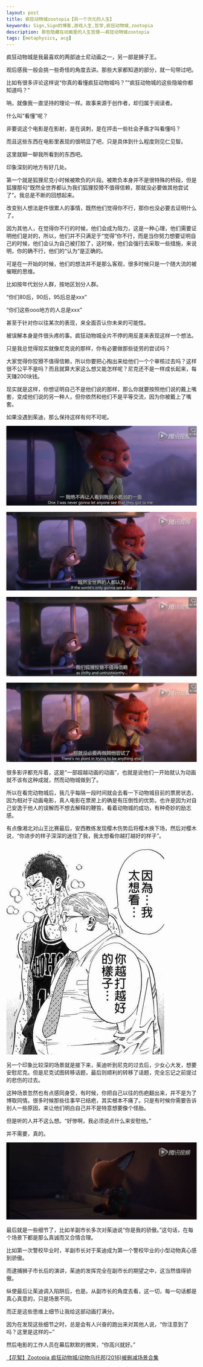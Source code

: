 ```yaml
---
layout: post
title: 疯狂动物城zootopia【另一个次元的人生】
keywords: Sign,Sign的博客,游戏人生,哲学,疯狂动物城,zootopia
description: 那些隐藏在动画里的人生哲理——疯狂动物城zootopia
tags: [metaphysics, acg]
---
```

疯狂动物城是我最喜欢的两部迪士尼动画之一，另一部是狮子王。

观后感我一般会挑一些奇怪的角度去讲。那些大家都知道的部分，就一句带过吧。

比如有很多评论这样说“你真的看懂疯狂动物城吗？”“疯狂动物城的这些隐喻你都知道吗？”

呐，就像我一直坚持的理论一样。故事来源于创作者，却归属于阅读者。

什么叫“看懂”呢？

非要说这个电影是在影射，是在讽刺，是在抨击一些社会矛盾才叫看懂吗？

而且这些东西在电影里表现的很明显了吧，只是具体到什么程度则见仁见智。

这里就聊一聊我所看到的东西吧。

印象深刻的地方有好几处。

第一个就是狐狸尼克小时候被欺负的片段。被欺负本身并不是很特殊的桥段，但是狐狸那句“既然全世界都认为我们狐狸狡猾不值得信赖，那就没必要做其他尝试了”。我总是不断的回想起来。

改变别人想法是件很累人的事情，既然他们觉得你不行，那你也没必要去证明什么了。

因为其他人，在觉得你不行的时候，他们会成为阻力，这是一种心理，他们需要证明他们是对的，所以，他们并不只满足于“觉得”你不行，而是当你努力想要证明自己的时候，他们会认为自己被打脸了，这时候，他们会强行去采取一些措施，来说明，你的确不行，他们的“认为”是正确的。

可是在一开始的时候，他们的想法并不是那么客观，很多时候只是一个随大流的被催眠的思维。

比如按年代划分人群，按地区划分人群。

“你们80后，90后，95后总是xxx”

“你们这些ooo地方的人总是xxx”

甚至于针对你以往某次的表现，来全面否认你未来的可能性。

被误解本身是件很头疼的事。疯狂动物城全片不停的用反差来表现这样一个想法。

只是我总觉得现实就像尼克说的那样，你有必要做那些徒劳的尝试吗？

大家觉得你狡猾不值得信赖，所以你要把心掏出来给他们一个个审核过去吗？这样很不公平不是吗？而且就算大家这么想又能怎样呢？尼克还不是一样成长起来，每天赚200块钱。

现实就是这样，你想证明自己不是他们说的那样，那么你就要按照他们说的戴上嘴套，变成他们说的另一种人，但你依然和他们不是平等交流，因为你被戴上了嘴套。

如果没遇到茱迪，那么保持这样有何不可呢。

![尼克](/img/2016-6-9-zootopia/e2.jpg)

![尼克](/img/2016-6-9-zootopia/e3.jpg)

![尼克](/img/2016-6-9-zootopia/e4.jpg)

![尼克](/img/2016-6-9-zootopia/e5.jpg)

很多影评都充斥着，这是“一部超越动画的动画”，也就是说他们一开始就认为动画就不该有这种成就，然而动物城做到了。

所以在看完动物城后，我几乎每隔一段时间就会去看一下动物城目前的票房状态，因为相对于动画电影，真人电影在票房上的确是有压倒性的优势。也许是因为对自己安逸于他人的误解而不想去解释的鞭笞，看着动物城的成功，有种奇妙的励志感。

有点像湘北对山王比赛最后，安西教练发现樱木伤势后将樱木换下场，然后对樱木说，“你进步的样子深深的迷住了我，我太想看你越打越好的样子”。

![安西教练](/img/2016-6-9-zootopia/e6.jpg)

另一个印象比较深的场景就是接下来，茱迪听到尼克的过去后，少女心大发，想要安慰尼克。但是尼克试图转移话题，最后则顺利的转移了话题，完全忘记之前提过的悲伤的过去。

这种场景忽然也有点感同身受，有时候，你把自己以往的伤疤翻出来，并不是为了博取同情。很多时候那些往事早已结疤，其实根本不痛了。只是有时候你需要告诉别人一些原因，来让他们明白自己并不是特意想要像个怪胎。

但是听的人并不这么想。“好惨啊，我必须说点什么来安慰他。”

并不需要，真的。

![尼克](/img/2016-6-9-zootopia/e1.jpg)

最后就是一些细节了，比如羊副市长多次对茱迪说“你是我的骄傲。”这句话，在每个场景下都是那么真诚而又合情合理。

比如第一次警校毕业时，羊副市长对于茱迪成为第一个警校毕业的小型动物真心感到骄傲。

而逮捕狮子市长后的演讲，茱迪的发挥完全在副市长的期望之中，这当然值得骄傲。

纵使最后让茱迪调入陷阱后，也是。从副市长的角度去看，这一切，每一句话都是真心真意的，只是场景不同。

而正是这些思维上细节让我给这部动画打满分。

因为在发现这些细节之时，总是会有人兴奋的跑出来对其他人说，“你注意到了吗？这里是这样的~”

然后电影的工作人员在幕后默默的微笑，“你高兴就好。”

<a href="http://www.bilibili.com/video/av4749812/" target="_blank">【花絮】Zootopia 疯狂动物城/动物乌托邦(2016)被删减场景合集</a>
